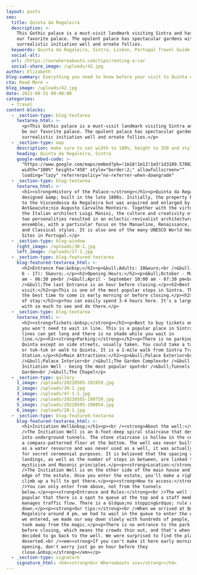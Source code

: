 ```yaml
---
layout: posts
seo:
  title: Quinta da Regaleira
  description: >-
    This Gothic palace is a must-visit landmark visiting Sintra and has to be
    our favorite palace. The opulent palace has spectacular gardens with a
    surrealistic initiation well and ornate follies.
  keywords: Quinta da Regaleira, Sintra, Lisbon, Portugal Travel Guide.
  social-alt:
  url: /https://ourwhereabouts.com/tips/renting-a-car
  social-share_image: /uploads/42.jpg
author: Elizabeth
blog-summary: Everything you need to know before your visit to Quinta da Regaleira
cta: Read More →
blog_image: /uploads/42.jpg
date: 2022-08-31 00:00:00
categories:
  - travel
content-blocks:
  - _section-type: blog-textarea
    textarea_html: >-
      <p>This Gothic palace is a must-visit landmark visiting Sintra and has to
      be our favorite palace. The opulent palace has spectacular gardens with a
      surrealistic initiation well and ornate follies.</p>
  - _section-type: map
    description: make sure to set width to 100%, height to 350 and style to border 2
    heading: Quinta da Regaleira, Sintra
    google-embed-code: >-
      "https://www.google.com/maps/embed?pb=!1m18!1m12!1m3!1d3109.5780288198785!2d-9.398213084820565!3d38.79630687958643!2m3!1f0!2f0!3f0!3m2!1i1024!2i768!4f13.1!3m3!1m2!1s0xd1edac264c6d47b%3A0xbfe1c516d48a6523!2sQuinta%20da%20Regaleira!5e0!3m2!1sen!2sus!4v1661859362400!5m2!1sen!2sus"
      width="100%" height="450" style="border:2;" allowfullscreen=""
      loading="lazy" referrerpolicy="no-referrer-when-downgrade"
  - _section-type: blog-textarea
    textarea_html: >-
      <h1><strong>History of the Palace:</strong></h1><p>Quinta da Regaleira was
      designed &amp; built in the late 1800s. Initially, the property belonged
      to the Viscondessa da Regaleira but was acquired and enlarged by
      Ant&oacute;nio Augusto Carvalho Monteiro. Together with the virtuosity of
      the Italian architect Luigi Manini, the culture and creativity of these
      two personalities resulted in an eclectic-revivalist architectural
      ensemble, with a particular focus on the Manueline, Renaissance, Medieval
      and Classical styles. It is also one of the many UNESCO World Heritage
      Sites in Portugal.</p>
  - _section-type: blog-window
    right_image: /uploads/30-1.jpg
    left_image: /uploads/17-1.jpg
  - _section-type: blog-featured-textarea
    blog-featured-textarea_html: >-
      <h2>Entrance Fee:&nbsp;</h2><p>&bull;Adults: 10&euro;<br />&bull;Kids (age
      6 - 17): 5&euro;.</p><h2>Opening Hours:</h2><p>&bull;October - March 10:00
      am - 06:30 pm<br />&bull;April - September 10:00 am - 07:30 pm<br
      />&bull;The last Entrance is an hour before closing.</p><h2>Best time to
      visit:</h2><p>This is one of the most popular stops in Sintra. Therefore,
      the best time to come is early morning or before closing.</p><h2>Duration
      of stay:</h2><p>You can easily spend 3-4 hours here. It's a large complex
      with so much to see and do there.</p>
  - _section-type: blog-textarea
    textarea_html: >-
      <h2><strong>Tickets:&nbsp;</strong></h2><p>Best to buy tickets online so
      you won't need to wait in line. This is a popular place in Sintra and the
      lines can get long and there is no shade while you wait in
      line.</p><h2><strong>Parking:</strong></h2><p>There is no parking at
      Quinta except on side streets, usually taken. You could take a taxi, bus,
      or tuk-tuk or walk to Quinta. It is a 1-mile walk from Sintra Train
      Station.</p><h2>Main Attractions:</h2><p>&bull;Palace Exterior<br
      />&bull;Palace Interior<br />&bull;The Garden Complex<br />&bull;The
      Initiation Well - being the most popular spot<br />&bull;Tunnels in the
      Garden<br />&bull;The Chapel</p>
  - _section-type: gallery
    1_image: /uploads/20220505-191859.jpg
    2_image: /uploads/30-1.jpg
    3_image: /uploads/47-1-1.jpg
    4_image: /uploads/20220505-180750.jpg
    5_image: /uploads/20220505-190854.jpg
    6_image: /uploads/28-1.jpg
  - _section-type: blog-featured-textarea
    blog-featured-textarea_html: >-
      <h1>Initiation Well&nbsp;</h1><p><br /><strong>About the well:</strong><br
      />The Initiation Well is an 8-foot-deep spiral staircase that descends
      into underground tunnels. The stone staircase is hollow in the center with
      a compass-patterned floor at the bottom. The well was never built to serve
      as a water resource and was never used as a well, it was actually built
      for secret ceremonial purposes. It is believed that the spacing of these
      landings, as well as the number of steps in between, are linked to Tarot
      mysticism and Masonic principles.</p><p><strong>Location:</strong><br
      />The Initiation Well is on the other side of the main house and near the
      edge of the estate. Once you enter the estate, you'll make a right and
      climb up a hill to get there.</p><p><strong>How to access:</strong><br
      />You can only enter from above, not from the tunnels
      below.</p><p><strong>Entrance and Rules:</strong><br />The well is so
      popular that there is a spot to queue at the top and a staff member
      manages traffic flow. There is a &ldquo;no stopping&rdquo; rule on the way
      down.</p><p><strong>Our tips:</strong><br />When we arrived at Quinta da
      Regaleira around 4 pm, we had to wait in the queue to enter the well. Once
      we entered, we made our way down slowly with hundreds of people, which
      took away from the magic.</p><p>There is no entrance to the park an hour
      before closing, which means the crowds thin out, and that's when we
      decided to go back to the well. We were surprised to find the place
      deserted.<br /><em><strong>If you can't make it here early morning for
      opening, don't worry just go an hour before they
      close.&nbsp;</strong></em></p>
  - _section-type: signature
    signature_html: <h4><strong>Our Whereabouts xxx</strong></h4>
---
```

